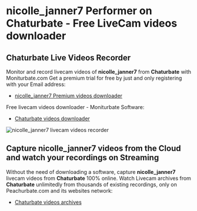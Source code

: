 # nicolle_janner7 Performer on Chaturbate - Free LiveCam videos downloader

## Chaturbate Live Videos Recorder

Monitor and record livecam videos of **nicolle_janner7** from **Chaturbate** with Moniturbate.com
Get a premium trial for free by just and only registering with your Email address:
* [nicolle_janner7 Premium videos downloader](https://moniturbate.com/request-demo-licence-key.html)

Free livecam videos downloader - Moniturbate Software:
* [Chaturbate videos downloader](https://moniturbate.com/moniturbate-download-software.html)

![nicolle_janner7 livecam videos recorder](https://peachurnet.com/templates/moniturbate-software.png)


## Capture nicolle_janner7 videos from the Cloud and watch your recordings on Streaming

Without the need of downloading a software, capture **nicolle_janner7** livecam videos from **Chaturbate** 100% online.
Watch Livecam archives from **Chaturbate** unlimitedly from thousands of existing recordings, only on Peachurbate.com and its websites network:
* [Chaturbate videos archives](https://peachurnet.com/)